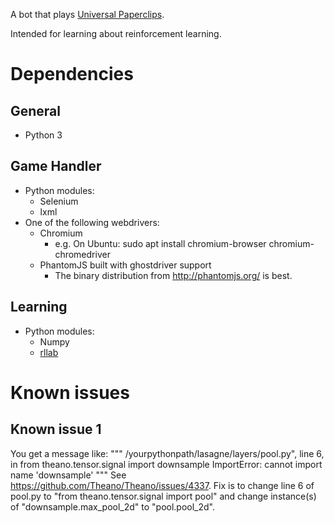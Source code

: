 A bot that plays [Universal Paperclips](http://decisionproblem.com/paperclips/index2.html).

Intended for learning about reinforcement learning.

# Dependencies

## General
- Python 3

## Game Handler
- Python modules:
	- Selenium
	- lxml
- One of the following webdrivers:
	- Chromium
		- e.g. On Ubuntu: sudo apt install chromium-browser chromium-chromedriver
	- PhantomJS built with ghostdriver support
		- The binary distribution from http://phantomjs.org/ is best.

## Learning
- Python modules:
	- Numpy
	- [rllab](https://github.com/rll/rllab)

# Known issues

## Known issue 1
You get a message like:
"""
/yourpythonpath/lasagne/layers/pool.py", line 6, in <module>
    from theano.tensor.signal import downsample
ImportError: cannot import name 'downsample'
"""
See https://github.com/Theano/Theano/issues/4337. Fix is to change line 6 of pool.py to 
	"from theano.tensor.signal import pool"
and change instance(s) of
	"downsample.max_pool_2d"
to
	"pool.pool_2d".
